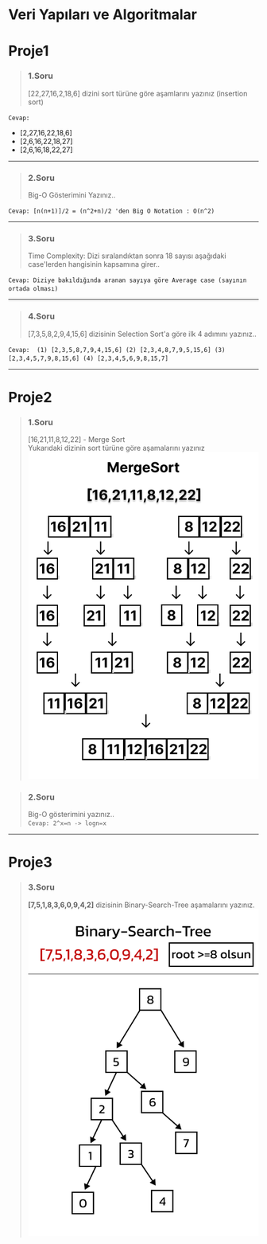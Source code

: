 # **Veri Yapıları ve Algoritmalar**
# **Proje1** 


> ### 1.Soru 
>[22,27,16,2,18,6] dizini sort türüne göre aşamlarını yazınız (insertion sort)

`
Cevap:
`
* [2,27,16,22,18,6] 
* [2,6,16,22,18,27] 
* [2,6,16,18,22,27]

***

> ### 2.Soru 
> Big-O Gösterimini Yazınız..

`
Cevap: [n(n+1)]/2 = (n^2+n)/2 'den Big O Notation : O(n^2)
`


***

> ### 3.Soru 
> Time Complexity: Dizi sıralandıktan sonra 18 sayısı aşağıdaki case'lerden hangisinin kapsamına girer..

`
Cevap: Diziye bakıldığında aranan sayıya göre Average case (sayının ortada olması)
`

***

> ### 4.Soru 
> [7,3,5,8,2,9,4,15,6] dizisinin Selection Sort'a göre ilk 4 adımını yazınız..

`
Cevap: 
(1) [2,3,5,8,7,9,4,15,6]
(2) [2,3,4,8,7,9,5,15,6]
(3) [2,3,4,5,7,9,8,15,6]
(4) [2,3,4,5,6,9,8,15,7] 
`

***
# **Proje2**
> ### 1.Soru 
> [16,21,11,8,12,22] - Merge Sort \
> Yukarıdaki dizinin sort türüne göre aşamalarını yazınız \
![Merge Sort](image/MergeSort.png)

> ### 2.Soru
> Big-O gösterimini yazınız.. \
`
Cevap: 2^x=n -> logn=x
`
***

# **Proje3**
> ### 3.Soru
> **[7,5,1,8,3,6,0,9,4,2]** dizisinin Binary-Search-Tree aşamalarını yazınız.\
> ![Binary-Search-Tree](image/binarysearchtree.png)




